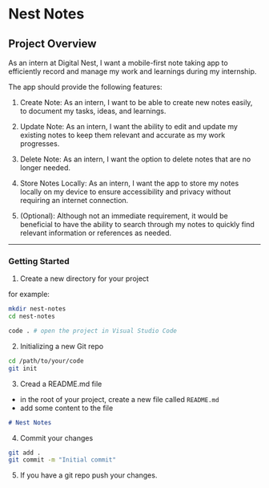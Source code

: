 # Nest Notes

## Project Overview

As an intern at Digital Nest, I want a mobile-first note taking app to efficiently record and manage my work and learnings during my internship.

The app should provide the following features:

1. Create Note: As an intern, I want to be able to create new notes easily, to document my tasks, ideas, and learnings.

2. Update Note: As an intern, I want the ability to edit and update my existing notes to keep them relevant and accurate as my work progresses.

3. Delete Note: As an intern, I want the option to delete notes that are no longer needed.

4. Store Notes Locally: As an intern, I want the app to store my notes locally on my device to ensure accessibility and privacy without requiring an internet connection.

5. (Optional): Although not an immediate requirement, it would be beneficial to have the ability to search through my notes to quickly find relevant information or references as needed.

<hr>

### Getting Started

1. Create a new directory for your project

for example:

```bash
mkdir nest-notes
cd nest-notes

code . # open the project in Visual Studio Code
```

2. Initializing a new Git repo

```bash
cd /path/to/your/code
git init
```

3. Cread a README.md file

- in the root of your project, create a new file called `README.md`
- add some content to the file

```markdown
# Nest Notes
```

4. Commit your changes

```bash
git add .
git commit -m "Initial commit"
```

5. If you have a git repo push your changes.
